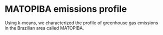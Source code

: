 # MATOPIBA emissions profile
Using k-means, we characterized the profile of greenhouse gas emissions in the Brazilian area called MATOPIBA.
